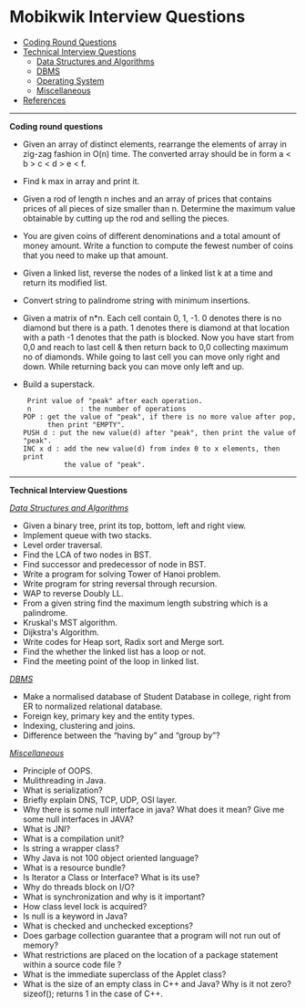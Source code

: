 # Mobikwik Interview Questions
* [Coding Round Questions](#coding)
* [Technical Interview Questions](#tech)
   * [Data Structures and Algorithms](#dsalg)
   * [DBMS](#dbms)
   * [Operating System](#os)
   * [Miscellaneous](#misc)
* [References](#ref)
____
<b name="coding">Coding round questions</b><br/>
- Given an array of distinct elements, rearrange the elements of array in zig-zag fashion in O(n) time. The converted array should be in form a < b > c < d > e < f.
-  Find k max in array and print it.
- Given a rod of length n inches and an array of prices that contains prices of all pieces of size smaller than n. Determine the maximum value obtainable by cutting up the rod and selling the pieces.
- You are given coins of different denominations and a total amount of money amount. Write a function to compute the fewest number of coins that you need to make up that amount.
- Given a linked list, reverse the nodes of a linked list k at a time and return its modified list.
- Convert string to palindrome string with minimum insertions.
- Given a matrix of n*n. Each cell contain 0, 1, -1. 0 denotes there is no diamond but there is a path. 1 denotes there is diamond at that location with a path -1 denotes that the path is blocked. Now you have start from 0,0 and reach to last cell & then return back to 0,0 collecting maximum no of diamonds. While going to last cell you can move only right and down. While returning back you can move only left and up.
- Build a superstack.

       Print value of "peak" after each operation.
       n            : the number of operations
      POP : get the value of "peak", if there is no more value after pop,
            then print "EMPTY".
      PUSH d : put the new value(d) after "peak", then print the value of "peak".
      INC x d : add the new value(d) from index 0 to x elements, then print
                the value of "peak".
----
<b name="tech">Technical Interview Questions</b>

<i><u name="dsalg">Data Structures and Algorithms</u></i>
- Given a binary tree, print its top, bottom, left and right view.
- Implement queue with two stacks.
- Level order traversal.
- Find the LCA of two nodes in BST.
- Find successor and predecessor of node in BST.
- Write a program for solving Tower of Hanoi problem.
- Write program for string reversal through  recursion.
- WAP to reverse Doubly LL.
- From a given string find the maximum length substring which is a palindrome.
- Kruskal's MST algorithm.
- Dijkstra's Algorithm.
- Write codes for Heap sort, Radix sort and Merge sort.
- Find the whether the linked list has a loop or not.
- Find the meeting point of the loop in linked list.


<i><u name="dbms">DBMS</u></i>
- Make a normalised database of Student Database in college, right from ER to normalized relational database.
- Foreign key, primary key and the entity types.
- Indexing, clustering and joins.
- Difference between the “having by” and “group by”?


<i><u name="misc">Miscellaneous</u></i>
- Principle of OOPS.
- Mulithreading in Java.
- What is serialization?
- Briefly explain  DNS, TCP, UDP, OSI layer.
- Why there is some null interface in java? What does it mean? Give me some null interfaces in JAVA?
- What is JNI?
- What is a compilation unit?
- Is string a wrapper class?
- Why Java is not 100 object oriented language?
- What is a resource bundle?
- Is Iterator a Class or Interface? What is its use?
- Why do threads block on I/O?
- What is synchronization and why is it important?
- How class level lock is acquired?
- Is null is a keyword in Java?
- What is checked and unchecked exceptions?
- Does garbage collection guarantee that a program will not run out of memory?
- What restrictions are placed on the location of a package statement within a source code file ?
- What is the immediate superclass of the Applet class?
- What is the size of an empty class in C++ and Java? Why is it not zero? sizeof(); returns 1 in the case of C++.
